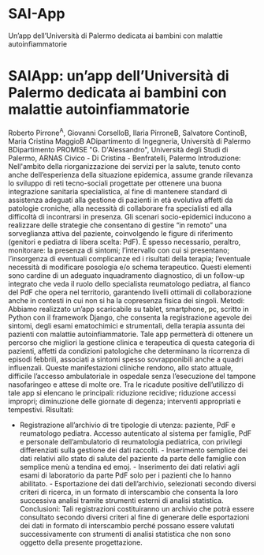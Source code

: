 # SAI-App
Un’app dell’Università di Palermo dedicata ai bambini con malattie autoinfiammatorie


# SAIApp: un’app dell’Università di Palermo dedicata ai bambini con malattie autoinfiammatorie
Roberto Pirrone<sup>A</sup>, Giovanni CorselloB, Ilaria PirroneB, Salvatore ContinoB, Maria Cristina MaggioB
ADipartimento di Ingegneria, Università di Palermo
BDipartimento PROMISE "G. D'Alessandro", Università degli Studi di Palermo, ARNAS Civico - Di Cristina - Benfratelli, Palermo
Introduzione: Nell'ambito della riorganizzazione dei servizi per la salute, tenuto conto anche dell’esperienza della situazione epidemica, assume grande rilevanza lo sviluppo di reti tecno-sociali progettate per ottenere una buona integrazione sanitaria specialistica, al fine di mantenere standard di assistenza adeguati alla gestione di pazienti in età evolutiva affetti da patologie croniche, alla necessità di collaborare fra specialisti ed alla difficoltà di incontrarsi in presenza. Gli scenari socio-epidemici inducono a realizzare delle strategie che consentano di gestire “in remoto” una sorveglianza attiva del paziente, coinvolgendo le figure di riferimento (genitori e pediatra di libera scelta: PdF). È spesso necessario, peraltro, monitorare: la presenza di sintomi; l’intervallo con cui si presentano; l’insorgenza di eventuali complicanze ed i risultati della terapia;
l’eventuale necessità di modificare posologia e/o schema terapeutico. Questi elementi sono cardine di un adeguato inquadramento diagnostico, di un follow-up integrato che veda il ruolo dello specialista reumatologo pediatra, al fianco del PdF che opera nel territorio, garantendo livelli ottimali di collaborazione anche in contesti in cui non si ha la copresenza fisica dei singoli.
Metodi: Abbiamo realizzato un’app scaricabile su tablet, smartphone, pc, scritto in Python con il framework   Django,  che consenta la registrazione agevole dei sintomi, degli esami ematochimici e strumentali, della terapia assunta dei pazienti con malattie autoinfiammatorie. Tale app permetterà di ottenere un percorso che migliori la gestione clinica e terapeutica di questa categoria di pazienti, affetti da condizioni patologiche che determinano la ricorrenza di episodi febbrili, associati a sintomi spesso sovrapponibili anche a quadri influenzali. Queste manifestazioni cliniche rendono, allo stato attuale, difficile l’accesso ambulatoriale in ospedale senza l’esecuzione del tampone nasofaringeo e attese di molte ore. Tra le ricadute positive dell’utilizzo di tale app si elencano le principali: riduzione recidive; riduzione accessi impropri; diminuzione delle giornate di degenza; interventi appropriati e tempestivi.
Risultati:   
 - Registrazione all’archivio di tre tipologie di utenza: paziente, PdF e reumatologo pediatra. Accesso autenticato al sistema per famiglie, PdF e personale dell’ambulatorio di reumatologia pediatrica, con privilegi differenziati sulla gestione dei dati raccolti. - Inserimento semplice dei dati relativi allo stato di salute del paziente da parte delle famiglie con semplice menù a tendina ed emoj. - Inserimento dei dati relativi agli esami di laboratorio da parte PdF solo per i pazienti che lo hanno abilitato. - Esportazione dei dati dell’archivio, selezionati secondo diversi criteri di ricerca, in un formato di interscambio che consenta la loro successiva analisi tramite strumenti esterni di analisi statistica. 
Conclusioni: Tali registrazioni costituiranno un archivio che potrà essere consultato secondo diversi criteri al fine di generare delle esportazioni dei dati in formato di interscambio perché possano essere valutati successivamente con strumenti di analisi statistica che non sono oggetto della presente progettazione.
